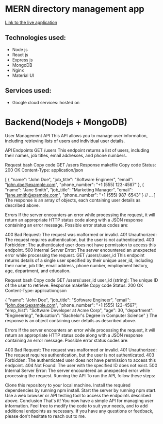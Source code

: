 # MERN directory management app

[Link to the live application](https://www.prosper-media.cf/)

## Technologies used:
* Node js
* React js
* Express js
* MongoDB
* Nginx
* Material UI

## Services used:
* Google cloud services: hosted on

# Backend(Nodejs + MongoDB)

User Management API
This API allows you to manage user information, including retrieving lists of users and individual user details.

API Endpoints
GET /users
This endpoint returns a list of users, including their names, job titles, email addresses, and phone numbers.

Request
bash
Copy code
GET /users
Response
makefile
Copy code
Status: 200 OK
Content-Type: application/json

[
  {
    "name": "John Doe",
    "job_title": "Software Engineer",
    "email": "john.doe@example.com",
    "phone_number": "+1 (555) 123-4567"
  },
  {
    "name": "Jane Smith",
    "job_title": "Marketing Manager",
    "email": "jane.smith@example.com",
    "phone_number": "+1 (555) 987-6543"
  }
  // ...
]
The response is an array of objects, each containing user details as described above.

Errors
If the server encounters an error while processing the request, it will return an appropriate HTTP status code along with a JSON response containing an error message. Possible error status codes are:

400 Bad Request: The request was malformed or invalid.
401 Unauthorized: The request requires authentication, but the user is not authenticated.
403 Forbidden: The authenticated user does not have permission to access this endpoint.
500 Internal Server Error: The server encountered an unexpected error while processing the request.
GET /users/:user_id
This endpoint returns details of a single user specified by their unique user_id, including their name, job title, email address, phone number, employment history, age, department, and education.

Request
bash
Copy code
GET /users/:user_id
user_id (string): The unique ID of the user to retrieve.
Response
makefile
Copy code
Status: 200 OK
Content-Type: application/json

{
  "name": "John Doe",
  "job_title": "Software Engineer",
  "email": "john.doe@example.com",
  "phone_number": "+1 (555) 123-4567",
  "emp_hist": "Software Developer at Acme Corp",
  "age": 30,
  "department": "Engineering",
  "education": "Bachelor's Degree in Computer Science"
}
The response is an object containing user details as described above.

Errors
If the server encounters an error while processing the request, it will return an appropriate HTTP status code along with a JSON response containing an error message. Possible error status codes are:

400 Bad Request: The request was malformed or invalid.
401 Unauthorized: The request requires authentication, but the user is not authenticated.
403 Forbidden: The authenticated user does not have permission to access this endpoint.
404 Not Found: The user with the specified ID does not exist.
500 Internal Server Error: The server encountered an unexpected error while processing the request.
Running the API
To run the API, follow these steps:

Clone this repository to your local machine.
Install the required dependencies by running npm install.
Start the server by running npm start.
Use a web browser or API testing tool to access the endpoints described above.
Conclusion
That's it! You now have a simple API for managing user information. Feel free to modify the code to suit your needs, and to add additional endpoints as necessary. If you have any questions or feedback, please don't hesitate to reach out to me.